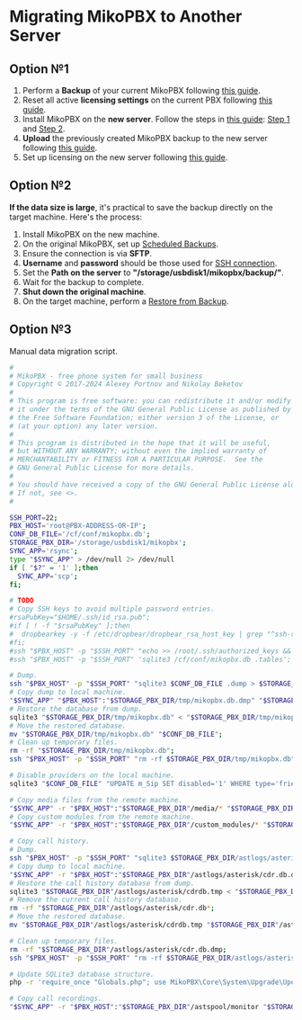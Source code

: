 # Migrating MikoPBX to Another Server

## Option №1 <a href="#variant_1" id="variant_1"></a>

1. Perform a **Backup** of your current MikoPBX following [this guide](../../modules/miko/module-backup.md).
2. Reset all active **licensing settings** on the current PBX following [this guide](https://wiki.mikopbx.ru/licensing#sbros\_i\_ustanovka\_aktivnyx\_privjazok\_licenzii).
3. Install MikoPBX on the **new server**. Follow the steps in [this guide](https://wiki.mikopbx.ru/quickstart\_lancher): [Step 1](https://wiki.mikopbx.ru/quickstart\_lancher#shag\_1\_ustanovka\_askozia\_pbx) and [Step 2](https://wiki.mikopbx.ru/quickstart\_lancher#shag\_2\_podkljuchenie\_diska\_dlja\_xranenija\_zapisej\_razgovorov).
4. **Upload** the previously created MikoPBX backup to the new server following [this guide](https://wiki.mikopbx.ru/module-backup#vosstanovlenie\_iz\_arxiva).
5. Set up licensing on the new server following [this guide](https://wiki.mikopbx.ru/licensing#aktivacija\_registracionnogo\_nomera).

## Option №2 <a href="#variant_2" id="variant_2"></a>

**If the data size is large**, it's practical to save the backup directly on the target machine. Here's the process:

1. Install MikoPBX on the new machine.
2. On the original MikoPBX, set up [Scheduled Backups](https://wiki.mikopbx.ru/module-backup#rezervnoe\_kopirovanie\_po\_raspisaniju).
3. Ensure the connection is via **SFTP**.
4. **Username** and **password** should be those used for [SSH connection](https://wiki.mikopbx.ru/general-settings#ssh).
5. Set the **Path on the server** to **"/storage/usbdisk1/mikopbx/backup/"**.
6. Wait for the backup to complete.
7. **Shut down the original machine**.
8. On the target machine, perform a [Restore from Backup](https://wiki.mikopbx.ru/module-backup#vosstanovlenie\_iz\_arxiva).

## Option №3 <a href="#variant_3" id="variant_3"></a>

Manual data migration script.

```bash
#
# MikoPBX - free phone system for small business
# Copyright © 2017-2024 Alexey Portnov and Nikolay Beketov
#
# This program is free software: you can redistribute it and/or modify
# it under the terms of the GNU General Public License as published by
# the Free Software Foundation; either version 3 of the License, or
# (at your option) any later version.
#
# This program is distributed in the hope that it will be useful,
# but WITHOUT ANY WARRANTY; without even the implied warranty of
# MERCHANTABILITY or FITNESS FOR A PARTICULAR PURPOSE.  See the
# GNU General Public License for more details.
#
# You should have received a copy of the GNU General Public License along with this program.
# If not, see <>.
#

SSH_PORT=22;
PBX_HOST='root@PBX-ADDRESS-OR-IP';
CONF_DB_FILE='/cf/conf/mikopbx.db';
STORAGE_PBX_DIR='/storage/usbdisk1/mikopbx';
SYNC_APP='rsync';
type "$SYNC_APP" > /dev/null 2> /dev/null
if [ "$?" = '1' ];then
  SYNC_APP='scp';
fi;

# TODO
# Copy SSH keys to avoid multiple password entries.
#rsaPubKey="$HOME/.ssh/id_rsa.pub";
#if [ ! -f "$rsaPubKey" ];then
#  dropbearkey -y -f /etc/dropbear/dropbear_rsa_host_key | grep "^ssh-rsa" > "$rsaPubKey";
#fi;
#ssh "$PBX_HOST" -p "$SSH_PORT" "echo >> /root/.ssh/authorized_keys && echo '$(cat "$rsaPubKey")' >> /root/.ssh/authorized_keys && nohup sh -c 'killall dropbear && /usr/sbin/dropbear -p $SSH_PORT' 2>&1 &";
#ssh "$PBX_HOST" -p "$SSH_PORT" 'sqlite3 /cf/conf/mikopbx.db .tables';

# Dump.
ssh "$PBX_HOST" -p "$SSH_PORT" "sqlite3 $CONF_DB_FILE .dump > $STORAGE_PBX_DIR/tmp/mikopbx.db.dmp";
# Copy dump to local machine.
"$SYNC_APP" "$PBX_HOST":"$STORAGE_PBX_DIR/tmp/mikopbx.db.dmp" "$STORAGE_PBX_DIR/tmp/mikopbx.db.dmp"
# Restore the database from dump.
sqlite3 "$STORAGE_PBX_DIR/tmp/mikopbx.db" < "$STORAGE_PBX_DIR/tmp/mikopbx.db.dmp";
# Move the restored database.
mv "$STORAGE_PBX_DIR/tmp/mikopbx.db" "$CONF_DB_FILE";
# Clean up temporary files.
rm -rf "$STORAGE_PBX_DIR/tmp/mikopbx.db";
ssh "$PBX_HOST" -p "$SSH_PORT" "rm -rf $STORAGE_PBX_DIR/tmp/mikopbx.db";

# Disable providers on the local machine.
sqlite3 "$CONF_DB_FILE" "UPDATE m_Sip SET disabled='1' WHERE type='friend'"

# Copy media files from the remote machine.
"$SYNC_APP" -r "$PBX_HOST":"$STORAGE_PBX_DIR"/media/* "$STORAGE_PBX_DIR"/media
# Copy custom modules from the remote machine.
"$SYNC_APP" -r "$PBX_HOST":"$STORAGE_PBX_DIR"/custom_modules/* "$STORAGE_PBX_DIR"/custom_modules

# Copy call history.
# Dump.
ssh "$PBX_HOST" -p "$SSH_PORT" "sqlite3 $STORAGE_PBX_DIR/astlogs/asterisk/cdr.db .dump > $STORAGE_PBX_DIR/astlogs/asterisk/cdr.db.dmp";
# Copy dump to local machine.
"$SYNC_APP" -r "$PBX_HOST":"$STORAGE_PBX_DIR"/astlogs/asterisk/cdr.db.dmp "$STORAGE_PBX_DIR"/astlogs/asterisk/cdr.db.dmp;
# Restore the call history database from dump.
sqlite3 "$STORAGE_PBX_DIR"/astlogs/asterisk/cdrdb.tmp < "$STORAGE_PBX_DIR"/astlogs/asterisk/cdr.db.dmp;
# Remove the current call history database.
rm -rf "$STORAGE_PBX_DIR"/astlogs/asterisk/cdr.db*;
# Move the restored database.
mv "$STORAGE_PBX_DIR"/astlogs/asterisk/cdrdb.tmp "$STORAGE_PBX_DIR"/astlogs/asterisk/cdr.db;

# Clean up temporary files.
rm -rf "$STORAGE_PBX_DIR"/astlogs/asterisk/cdr.db.dmp;
ssh "$PBX_HOST" -p "$SSH_PORT" "rm -rf $STORAGE_PBX_DIR/astlogs/asterisk/cdr.db.dmp";

# Update SQLite3 database structure.
php -r 'require_once "Globals.php"; use MikoPBX\Core\System\Upgrade\UpdateDatabase; $dbUpdater = new UpdateDatabase(); $dbUpdater->updateDatabaseStructure();'

# Copy call recordings.
"$SYNC_APP" -r "$PBX_HOST":"$STORAGE_PBX_DIR"/astspool/monitor "$STORAGE_PBX_DIR"/astspool/monitor
```
